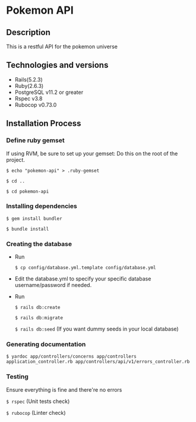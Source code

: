 # Pokemon API

## Description

This is a restful API for the pokemon universe

## Technologies and versions

- Rails(5.2.3)
- Ruby(2.6.3)
- PostgreSQL v11.2 or greater
- Rspec v3.8
- Rubocop v0.73.0

## Installation Process

### Define ruby gemset

If using RVM, be sure to set up your gemset:
Do this on the root of the project.

`$ echo "pokemon-api" > .ruby-gemset`

`$ cd ..`

`$ cd pokemon-api`

### Installing dependencies

`$ gem install bundler`

`$ bundle install`

### Creating the database

- Run

  `$ cp config/database.yml.template config/database.yml`

- Edit the database.yml to specify your specific database username/password if needed.
- Run

  `$ rails db:create`

  `$ rails db:migrate`

  `$ rails db:seed` (If you want dummy seeds in your local database)

### Generating documentation

`$ yardoc app/controllers/concerns app/controllers application_controller.rb app/controllers/api/v1/errors_controller.rb`

### Testing

Ensure everything is fine and there're no errors

`$ rspec` (Unit tests check)

`$ rubocop` (Linter check)
